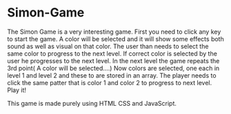# Simon-Game

The Simon Game is a very interesting game. 
First you need to click any key to start the game.
A color will be selected and it will show some effects both sound as well as visual on that color.
The user than needs to select the same color to progress to the next level.
If correct color is selected by the user he progresses to the next level.
In the next level the game repeats the 3rd point( A color will be selected....)
Now colors are selected, one each in level 1 and level 2 and these to are stored in an array.
The player needs to click the same patter that is color 1 and color 2 to progress to next level.
Play it!

This game is made purely using HTML CSS and JavaScript.
